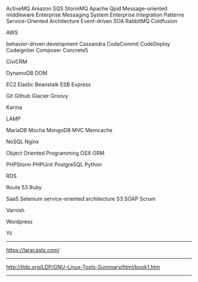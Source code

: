 ActiveMQ
Amazon SQS
StormMQ
Apache Qpid
Message-oriented middleware
Enterprise Messaging System
Enterprise Integration Patterns
Service-Oriented Architecture
Event-driven SOA
RabbitMQ
Coldfusion

AWS

behavior-driven development
Cassandra
CodeCommit
CodeDeploy
Codeigniter
Composer
Concrete5

CiviCRM

DynamoDB
DOM

EC2
Elastic Beanstalk
ESB
Express

Git
Github
Glacier
Groovy

Karma

LAMP

MariaDB
Mocha
MongoDB
MVC
Memcache

NoSQL
Nginx

Object Oriented Programming
OSX
ORM

PHPStorm
PHPUnit
PostgreSQL
Python

RDS

Route 53
Ruby

SaaS
Selenium
service-oriented architecture
S3
SOAP
Scrum

Varnish

Wordpress

Yii

-----

https://laracasts.com/

-----

http://tldp.org/LDP/GNU-Linux-Tools-Summary/html/book1.htm

-----
